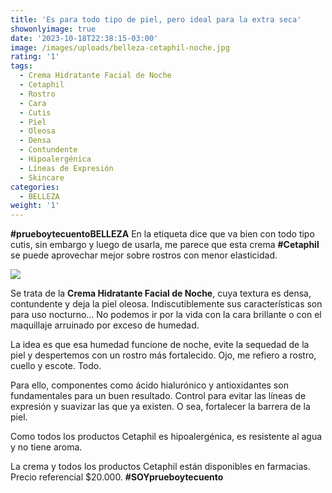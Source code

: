 ```yaml
---
title: 'Es para todo tipo de piel, pero ideal para la extra seca'
showonlyimage: true
date: '2023-10-18T22:38:15-03:00'
image: /images/uploads/belleza-cetaphil-noche.jpg
rating: '1'
tags:
  - Crema Hidratante Facial de Noche
  - Cetaphil
  - Rostro
  - Cara
  - Cutis
  - Piel
  - Oleosa
  - Densa
  - Contundente
  - Hipoalergénica
  - Líneas de Expresión
  - Skincare
categories:
  - BELLEZA
weight: '1'
---
```

**\#prueboytecuentoBELLEZA** En la etiqueta dice que va bien con todo tipo cutis, sin embargo y luego de usarla, me parece que esta crema **\#Cetaphil** se puede aprovechar mejor sobre rostros con menor elasticidad.

<!--more-->

![](/images/uploads/belleza-cetaphil-noche.jpg)

Se trata de la **Crema Hidratante Facial de Noche**, cuya textura es densa, contundente y deja la piel oleosa. Indiscutiblemente sus características son para uso nocturno… No podemos ir por la vida con la cara brillante o con el maquillaje arruinado por exceso de humedad.



La idea es que esa humedad funcione de noche, evite la sequedad de la piel y despertemos con un rostro más fortalecido. Ojo, me refiero a rostro, cuello y escote. Todo.



Para ello, componentes como ácido hialurónico y antioxidantes son fundamentales para un buen resultado. Control para evitar las líneas de expresión y suavizar las que ya existen. O sea, fortalecer la barrera de la piel.



Como todos los productos Cetaphil es hipoalergénica, es resistente al agua y no tiene aroma.



La crema y todos los productos Cetaphil están disponibles en farmacias. Precio referencial $20.000. **\#SOYprueboytecuento**
